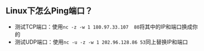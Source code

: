 ## Linux下怎么Ping端口？
+ 测试TCP端口：使用`nc -z -w 1 180.97.33.107  80`将其中的IP和端口换成你的
+ 测试UDP端口：使用`nc -u -z -w 1 202.96.128.86 53`同上替换IP和端口